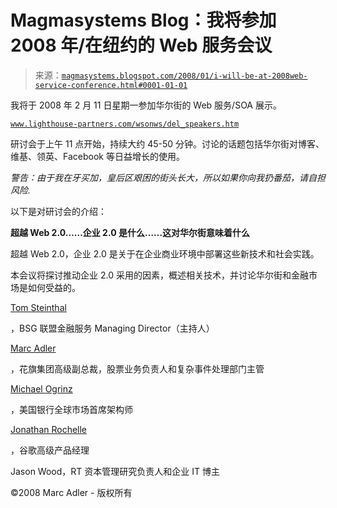 <!--yml

分类：未分类

日期：2024-05-18 05:04:10

-->

# Magmasystems Blog：我将参加 2008 年/在纽约的 Web 服务会议

> 来源：[`magmasystems.blogspot.com/2008/01/i-will-be-at-2008web-service-conference.html#0001-01-01`](http://magmasystems.blogspot.com/2008/01/i-will-be-at-2008web-service-conference.html#0001-01-01)

我将于 2008 年 2 月 11 日星期一参加华尔街的 Web 服务/SOA 展示。

[`www.lighthouse-partners.com/wsonws/del_speakers.htm`](http://www.lighthouse-partners.com/wsonws/del_speakers.htm)

研讨会于上午 11 点开始，持续大约 45-50 分钟。讨论的话题包括华尔街对博客、维基、领英、Facebook 等日益增长的使用。

*警告：由于我在牙买加，皇后区艰困的街头长大，所以如果你向我扔番茄，请自担风险.*

以下是对研讨会的介绍：

**超越 Web 2.0……企业 2.0 是什么……这对华尔街意味着什么**

超越 Web 2.0，企业 2.0 是关于在企业商业环境中部署这些新技术和社会实践。

本会议将探讨推动企业 2.0 采用的因素，概述相关技术，并讨论华尔街和金融市场是如何受益的。

[Tom Steinthal](http://www.lighthouse-partners.com/wsonws/del_speakers.htm#Steinthal)

，BSG 联盟金融服务 Managing Director（主持人）

[Marc Adler](http://www.lighthouse-partners.com/wsonws/del_speakers.htm#Adler)

，花旗集团高级副总裁，股票业务负责人和复杂事件处理部门主管

[Michael Ogrinz](http://www.lighthouse-partners.com/wsonws/del_speakers.htm#Ogrinz)

，美国银行全球市场首席架构师

[Jonathan Rochelle](http://www.lighthouse-partners.com/wsonws/del_speakers.htm#Rochelle)

，谷歌高级产品经理

Jason Wood，RT 资本管理研究负责人和企业 IT 博主

©2008 Marc Adler - 版权所有
